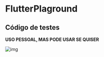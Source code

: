 # FlutterPlaground

## Código de testes

**USO PESSOAL, MAS PODE USAR SE QUISER**

![img](https://miro.medium.com/max/1200/1*-6WdIcd88w3pfphHOYln3Q.png)
